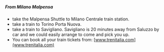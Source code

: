 ##### From Milano Malpensa

 * take the Malpensa Shuttle to Milano Centrale train station.
 * take a train to Torino Porta Nuova. 
 * take a train to Savigliano. Savigliano is 20 minutes away from Saluzzo by car and we could easily arrange to come and pick you up. 
 * You can book all your train tickets from: [www.trenitalia.com](www.trenitalia.com)

